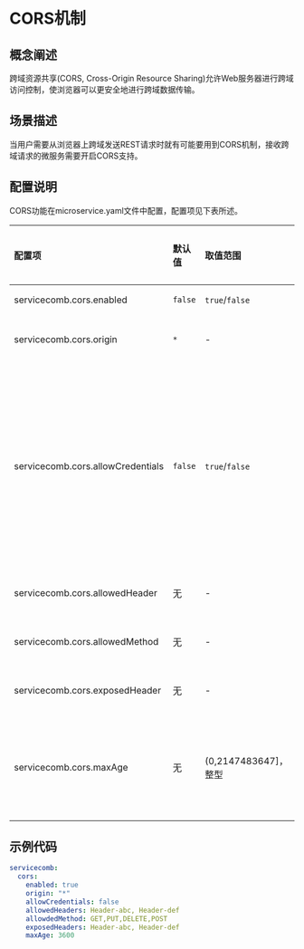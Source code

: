 # CORS机制

## 概念阐述

跨域资源共享(CORS, Cross-Origin Resource Sharing)允许Web服务器进行跨域访问控制，使浏览器可以更安全地进行跨域数据传输。

## 场景描述

当用户需要从浏览器上跨域发送REST请求时就有可能要用到CORS机制，接收跨域请求的微服务需要开启CORS支持。

## 配置说明

CORS功能在microservice.yaml文件中配置，配置项见下表所述。

| 配置项 | 默认值 | 取值范围 | 是否必选 | 含义 | 注意 |
| :--- | :--- | :--- | :--- | :--- | :--- |
| servicecomb.cors.enabled | `false` | `true`/`false` | 否 | 是否开启CORS功能 | - |
| servicecomb.cors.origin | `*` | - | 否 | Access-Control-Allow-Origin | - |
| servicecomb.cors.allowCredentials | `false` | `true`/`false` | 否 | Access-Control-Allow-Credentials | 根据CORS标准，当Access-Control-Allow-Credentials设置为`true`时，Access-Control-Allow-Origin不可设置为"*"，否则将会抛出异常 |
| servicecomb.cors.allowedHeader | 无 | - | 否 | Access-Control-Allow-Headers | 多个值使用逗号分隔 |
| servicecomb.cors.allowedMethod | 无 | - | 否 | Access-Control-Allow-Methods | 多个值使用逗号分隔 |
| servicecomb.cors.exposedHeader | 无 | - | 否 | Access-Control-Expose-Headers | 多个值使用逗号分隔 |
| servicecomb.cors.maxAge | 无 | (0,2147483647]，整型 | 否 | Access-Control-Max-Age | 单位是秒，如果用户不配置此项，则CORS应答中没有Access-Control-Max-Age |


## 示例代码

```yaml
servicecomb:
  cors:
    enabled: true
    origin: "*"
    allowCredentials: false
    allowedHeaders: Header-abc, Header-def
    allowdedMethod: GET,PUT,DELETE,POST
    exposedHeaders: Header-abc, Header-def
    maxAge: 3600
```
